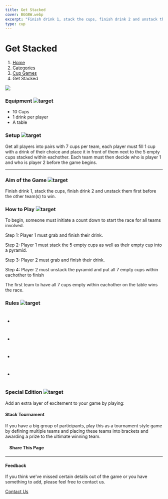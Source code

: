 ```yaml
---
title: Get Stacked
cover: BGGBW.webp
excerpt: "Finish drink 1, stack the cups, finish drink 2 and unstack them first before the other team(s) to win."
type: cup
---
```


# Get Stacked

1.  [Home](/)
2.  [Categories](GameCategories)
3.  [Cup Games](GameCategories/CupGames)
4.  Get Stacked

![](/images/getstacked.webp)

### Equipment ![target](/images/liquor.webp)

-   10 Cups
-   1 drink per player
-   A table

### Setup ![target](/images/settings.webp)

Get all players into pairs with 7 cups per team, each player must fill 1 cup with a drink of their choice and place it in front of them next to the 5 empty cups stacked within eachother. Each team must then decide who is player 1 and who is player 2 before the game begins.

* * *

### Aim of the Game ![target](/images/target.webp)

Finish drink 1, stack the cups, finish drink 2 and unstack them first before the other team(s) to win.

### How to Play ![target](/images/question.webp)

To begin, someone must initiate a count down to start the race for all teams involved.

Step 1: Player 1 must grab and finish their drink.

Step 2: Player 1 must stack the 5 empty cups as well as their empty cup into a pyramid.

Step 3: Player 2 must grab and finish their drink.

Step 4: Player 2 must unstack the pyramid and put all 7 empty cups within eachother to finish

The first team to have all 7 cups empty within eachother on the table wins the race.

### Rules ![target](/images/rules.webp)

-   #
-   #
-   #
-   #

### Special Edition ![target](/images/special.webp)

Add an extra layer of excitement to your game by playing:

#### **Stack Tournament**

If you have a big group of participants, play this as a tournament style game by defining multiple teams and placing these teams into brackets and awarding a prize to the ultimate winning team.

####     Share This Page

[](https://www.facebook.com/sharer/sharer.php?u=beergogglegames.co.uk/GameCategories/MiscGames/getstacked)[](https://www.instagram.com/direct/new/)[](https://twitter.com/intent/tweet?url=beergogglegames.co.uk/GameCategories/MiscGames/getstacked)

* * *

#### Feedback

If you think we've missed certain details out of the game or you have something to add, please feel free to contact us.

  
  
  
[Contact Us](contact)
